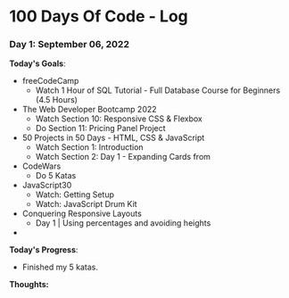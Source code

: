 # 100 Days Of Code - Log

### Day 1: September 06, 2022
**Today's Goals**:
  - freeCodeCamp
    - Watch 1 Hour of SQL Tutorial - Full Database Course for Beginners (4.5 Hours)
  - The Web Developer Bootcamp 2022
    - Watch Section 10: Responsive CSS & Flexbox
    - Do Section 11: Pricing Panel Project
  - 50 Projects in 50 Days - HTML, CSS & JavaScript
    - Watch Section 1: Introduction
    - Watch Section 2: Day 1 - Expanding Cards from
  - CodeWars
    - Do 5 Katas
  - JavaScript30
    - Watch: Getting Setup
    - Watch: JavaScript Drum Kit
  - Conquering Responsive Layouts
    - Day 1 | Using percentages and avoiding heights
  - 

**Today's Progress**: 
  - Finished my 5 katas.
  

**Thoughts:** 
